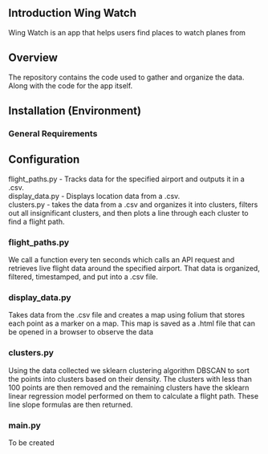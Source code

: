 ## Introduction Wing Watch

Wing Watch is an app that helps users find places to watch planes from

## Overview

The repository contains the code used to gather and organize the data.  Along with the code for the app itself.  

## Installation (Environment)



### General Requirements


## Configuration

flight_paths.py - Tracks data for the specified airport and outputs it in a .csv.  
display_data.py - Displays location data from a .csv.  
clusters.py - takes the data from a .csv and organizes it into clusters, filters out all insignificant clusters, and then plots a line through each cluster to find a flight path.  

### flight_paths.py

We call a function every ten seconds which calls an API request and retrieves live flight data around the specified airport.  That data is organized, filtered, timestamped, and put into a .csv file.

### display_data.py

Takes data from the .csv file and creates a map using folium that stores each point as a marker on a map.  This map is saved as a .html file that can be opened in a browser to observe the data

### clusters.py

Using the data collected we sklearn clustering algorithm DBSCAN to sort the points into clusters based on their density.  The clusters with less than 100 points are then removed and the remaining clusters have the sklearn linear regression model performed on them to calculate a flight path.  These line slope formulas are then returned.

### main.py

To be created
